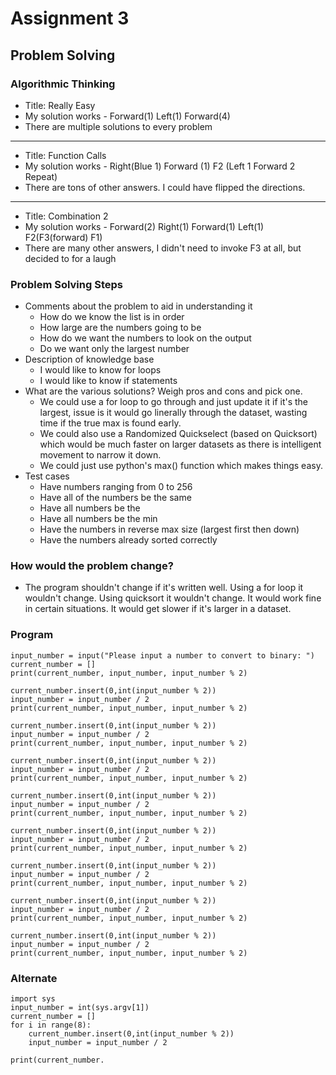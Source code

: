 # Assignment 3
## Problem Solving

### Algorithmic Thinking

* Title: Really Easy
* My solution works - Forward(1) Left(1) Forward(4)
* There are multiple solutions to every problem

-----

* Title: Function Calls
* My solution works - Right(Blue 1) Forward (1) F2 (Left 1 Forward 2 Repeat)
* There are tons of other answers. I could have flipped the directions.

-----

* Title: Combination 2
* My solution works - Forward(2) Right(1) Forward(1) Left(1) F2(F3(forward) F1)
* There are many other answers, I didn't need to invoke F3 at all, but decided to for a laugh


### Problem Solving Steps
 * Comments about the problem to aid in understanding it
    * How do we know the list is in order
    * How large are the numbers going to be
    * How do we want the numbers to look on the output
    * Do we want only the largest number
 *  Description of knowledge base
    * I would like to know for loops
    * I would like to know if statements
 * What are the various solutions? Weigh pros and cons and pick one.
    * We could use a for loop to go through and just update it if it's the largest, issue is it would go linerally through the dataset, wasting time if the true max is found early.
    * We could also use a Randomized Quickselect (based on Quicksort) which would be much faster on larger datasets as there is intelligent movement to narrow it down.
    * We could just use python's max() function which makes things easy.
 * Test cases
    * Have numbers ranging from 0 to 256
    * Have all of the numbers be the same
    * Have all numbers be the 
    * Have all numbers be the min
    * Have the numbers in reverse max size (largest first then down)
    * Have the numbers already sorted correctly
    
### How would the problem change?
* The program shouldn't change if it's written well. Using a for loop it wouldn't change. Using quicksort it wouldn't change. It would work fine in certain situations. It would get slower if it's larger in a dataset.

### Program
	input_number = input("Please input a number to convert to binary: ")
	current_number = []
	print(current_number, input_number, input_number % 2)
	
	current_number.insert(0,int(input_number % 2))
	input_number = input_number / 2
	print(current_number, input_number, input_number % 2)
	
	current_number.insert(0,int(input_number % 2))
	input_number = input_number / 2
	print(current_number, input_number, input_number % 2)
	
	current_number.insert(0,int(input_number % 2))
	input_number = input_number / 2
	print(current_number, input_number, input_number % 2)
	
	current_number.insert(0,int(input_number % 2))
	input_number = input_number / 2
	print(current_number, input_number, input_number % 2)
	
	current_number.insert(0,int(input_number % 2))
	input_number = input_number / 2
	print(current_number, input_number, input_number % 2)
	
	current_number.insert(0,int(input_number % 2))
	input_number = input_number / 2
	print(current_number, input_number, input_number % 2)
	
	current_number.insert(0,int(input_number % 2))
	input_number = input_number / 2
	print(current_number, input_number, input_number % 2)
	
	current_number.insert(0,int(input_number % 2))
	input_number = input_number / 2
	print(current_number, input_number, input_number % 2)
	
	
### Alternate

	import sys
	input_number = int(sys.argv[1])
	current_number = []
	for i in range(8):
		current_number.insert(0,int(input_number % 2))
		input_number = input_number / 2

	print(current_number.


